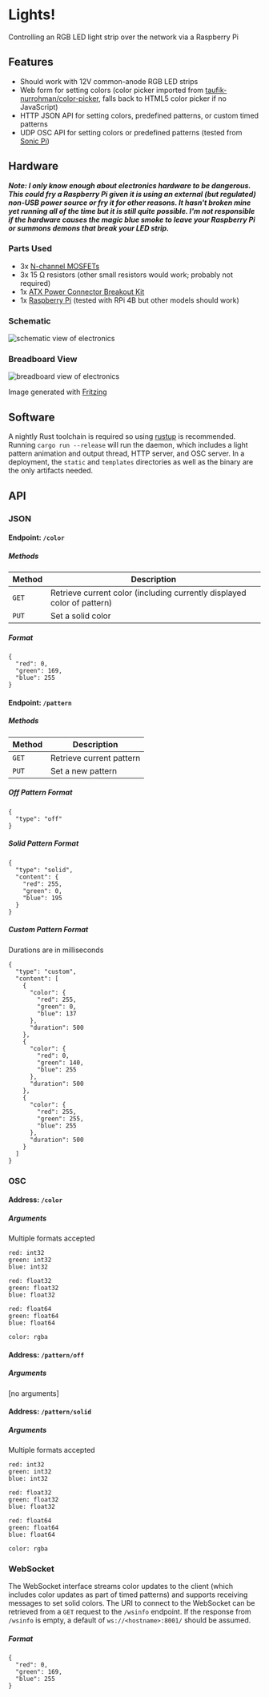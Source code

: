 Lights!
=======

Controlling an RGB LED light strip over the network via a Raspberry Pi


Features
--------

* Should work with 12V common-anode RGB LED strips
* Web form for setting colors (color picker imported from [taufik-nurrohman/color-picker](https://github.com/taufik-nurrohman/color-picker), falls back to HTML5 color picker if no JavaScript)
* HTTP JSON API for setting colors, predefined patterns, or custom timed patterns
* UDP OSC API for setting colors or predefined patterns (tested from [Sonic Pi](https://sonic-pi.net))


Hardware
--------

***Note: I only know enough about electronics hardware to be dangerous. This could fry a Raspberry Pi given it is using an external (but regulated) non-USB power source or fry it for other reasons. It hasn't broken mine yet running all of the time but it is still quite possible. I'm not responsible if the hardware causes the magic blue smoke to leave your Raspberry Pi or summons demons that break your LED strip.***

### Parts Used

* 3x [N-channel MOSFETs](https://www.sparkfun.com/products/10213)
* 3x 15 Ω resistors (other small resistors would work; probably not required)
* 1x [ATX Power Connector Breakout Kit](https://www.sparkfun.com/products/15701)
* 1x [Raspberry Pi](https://www.sparkfun.com/categories/395) (tested with RPi 4B but other models should work)


### Schematic

![schematic view of electronics](hardware/schematic.png)


### Breadboard View

![breadboard view of electronics](hardware/breadboard.png)

Image generated with [Fritzing](https://fritzing.org)


Software
--------

A nightly Rust toolchain is required so using [rustup](https://rustup.rs) is recommended. Running `cargo run --release` will run the daemon, which includes a light pattern animation and output thread, HTTP server, and OSC server. In a deployment, the `static` and `templates` directories as well as the binary are the only artifacts needed.


API
---

### JSON

#### Endpoint: `/color`

##### Methods

| Method | Description                                                             |
| ------ | ----------------------------------------------------------------------- |
| `GET`  | Retrieve current color (including currently displayed color of pattern) |
| `PUT`  | Set a solid color                                                       |


##### Format

```
{
  "red": 0,
  "green": 169,
  "blue": 255
}
```


#### Endpoint: `/pattern`

##### Methods

| Method | Description              |
| ------ | ------------------------ |
| `GET`  | Retrieve current pattern |
| `PUT`  | Set a new pattern        |


##### Off Pattern Format

```
{
  "type": "off"
}
```


##### Solid Pattern Format

```
{
  "type": "solid",
  "content": {
    "red": 255,
    "green": 0,
    "blue": 195
  }
}
```


##### Custom Pattern Format

Durations are in milliseconds

```
{
  "type": "custom",
  "content": [
    {
      "color": {
        "red": 255,
        "green": 0,
        "blue": 137
      },
      "duration": 500
    },
    {
      "color": {
        "red": 0,
        "green": 140,
        "blue": 255
      },
      "duration": 500
    },
    {
      "color": {
        "red": 255,
        "green": 255,
        "blue": 255
      },
      "duration": 500
    }
  ]
}
```


### OSC

#### Address: `/color`

##### Arguments

Multiple formats accepted

```
red: int32
green: int32
blue: int32
```

```
red: float32
green: float32
blue: float32
```

```
red: float64
green: float64
blue: float64
```

```
color: rgba
```


#### Address: `/pattern/off`


##### Arguments

[no arguments]


#### Address: `/pattern/solid`

##### Arguments

Multiple formats accepted

```
red: int32
green: int32
blue: int32
```

```
red: float32
green: float32
blue: float32
```

```
red: float64
green: float64
blue: float64
```

```
color: rgba
```


### WebSocket

The WebSocket interface streams color updates to the client (which includes color updates as part of timed patterns) and supports receiving messages to set solid colors. The URI to connect to the WebSocket can be retrieved from a `GET` request to the `/wsinfo` endpoint. If the response from `/wsinfo` is empty, a default of `ws://<hostname>:8001/` should be assumed.


##### Format

```
{
  "red": 0,
  "green": 169,
  "blue": 255
}
```
